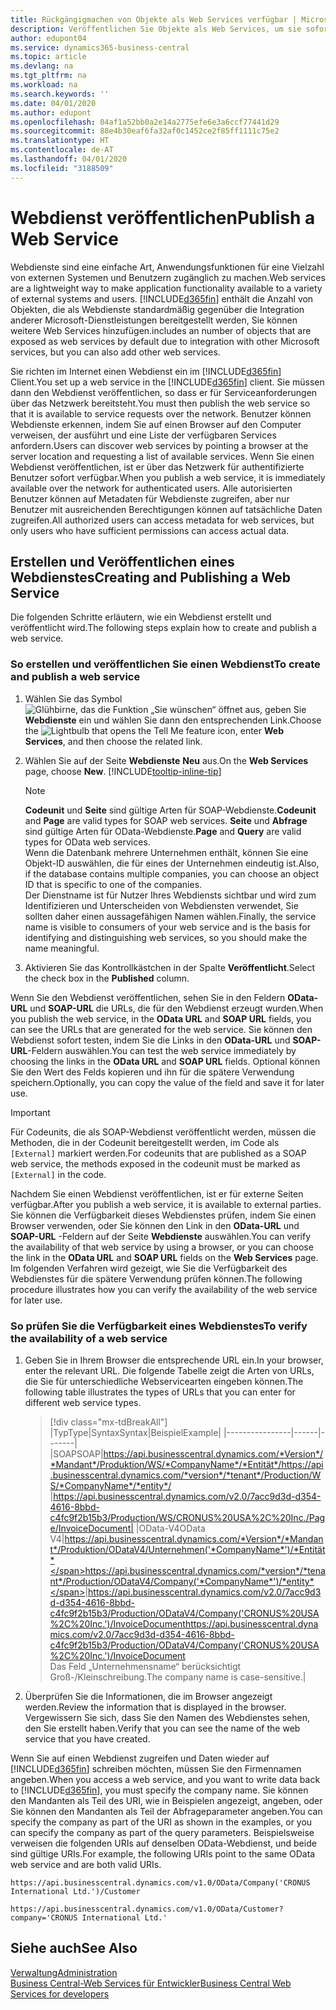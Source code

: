```yaml
---
title: Rückgängigmachen von Objekte als Web Services verfügbar | Microsoft Docs
description: Veröffentlichen Sie Objekte als Web Services, um sie sofort für Ihre Business Central-Lösung bereitzustellen.
author: edupont04
ms.service: dynamics365-business-central
ms.topic: article
ms.devlang: na
ms.tgt_pltfrm: na
ms.workload: na
ms.search.keywords: ''
ms.date: 04/01/2020
ms.author: edupont
ms.openlocfilehash: 04af1a52bb0a2e14a2775efe6e3a6ccf77441d29
ms.sourcegitcommit: 88e4b30eaf6fa32af0c1452ce2f85ff1111c75e2
ms.translationtype: HT
ms.contentlocale: de-AT
ms.lasthandoff: 04/01/2020
ms.locfileid: "3188509"
---
```

# <a name="publish-a-web-service"></a><span data-ttu-id="d56a1-103">Webdienst veröffentlichen</span><span class="sxs-lookup"><span data-stu-id="d56a1-103">Publish a Web Service</span></span>

<span data-ttu-id="d56a1-104">Webdienste sind eine einfache Art, Anwendungsfunktionen für eine Vielzahl von externen Systemen und Benutzern zugänglich zu machen.</span><span class="sxs-lookup"><span data-stu-id="d56a1-104">Web services are a lightweight way to make application functionality available to a variety of external systems and users.</span></span> [!INCLUDE[d365fin](includes/d365fin_md.md)] <span data-ttu-id="d56a1-105">enthält die Anzahl von Objekten, die als Webdienste standardmäßig gegenüber die Integration anderer Microsoft-Dienstleistungen bereitgestellt werden, Sie können weitere Web Services hinzufügen.</span><span class="sxs-lookup"><span data-stu-id="d56a1-105">includes an number of objects that are exposed as web services by default due to integration with other Microsoft services, but you can also add other web services.</span></span>  

<span data-ttu-id="d56a1-106">Sie richten im Internet einen Webdienst ein im [!INCLUDE[d365fin](includes/d365fin_md.md)] Client.</span><span class="sxs-lookup"><span data-stu-id="d56a1-106">You set up a web service in the [!INCLUDE[d365fin](includes/d365fin_md.md)] client.</span></span> <span data-ttu-id="d56a1-107">Sie müssen dann den Webdienst veröffentlichen, so dass er für Serviceanforderungen über das Netzwerk bereitsteht.</span><span class="sxs-lookup"><span data-stu-id="d56a1-107">You must then publish the web service so that it is available to service requests over the network.</span></span> <span data-ttu-id="d56a1-108">Benutzer können Webdienste erkennen, indem Sie auf einen Browser auf den Computer verweisen, der ausführt und eine Liste der verfügbaren Services anfordern.</span><span class="sxs-lookup"><span data-stu-id="d56a1-108">Users can discover web services by pointing a browser at the server location and requesting a list of available services.</span></span> <span data-ttu-id="d56a1-109">Wenn Sie einen Webdienst veröffentlichen, ist er über das Netzwerk für authentifizierte Benutzer sofort verfügbar.</span><span class="sxs-lookup"><span data-stu-id="d56a1-109">When you publish a web service, it is immediately available over the network for authenticated users.</span></span> <span data-ttu-id="d56a1-110">Alle autorisierten Benutzer können auf Metadaten für Webdienste zugreifen, aber nur Benutzer mit ausreichenden Berechtigungen können auf tatsächliche Daten zugreifen.</span><span class="sxs-lookup"><span data-stu-id="d56a1-110">All authorized users can access metadata for web services, but only users who have sufficient permissions can access actual data.</span></span>

## <a name="creating-and-publishing-a-web-service"></a><span data-ttu-id="d56a1-111">Erstellen und Veröffentlichen eines Webdienstes</span><span class="sxs-lookup"><span data-stu-id="d56a1-111">Creating and Publishing a Web Service</span></span>  
<span data-ttu-id="d56a1-112">Die folgenden Schritte erläutern, wie ein Webdienst erstellt und veröffentlicht wird.</span><span class="sxs-lookup"><span data-stu-id="d56a1-112">The following steps explain how to create and publish a web service.</span></span>  

### <a name="to-create-and-publish-a-web-service"></a><span data-ttu-id="d56a1-113">So erstellen und veröffentlichen Sie einen Webdienst</span><span class="sxs-lookup"><span data-stu-id="d56a1-113">To create and publish a web service</span></span>  

1. <span data-ttu-id="d56a1-114">Wählen Sie das Symbol ![Glühbirne, das die Funktion „Sie wünschen“ öffnet](media/ui-search/search_small.png "Tell Me-Funktion") aus, geben Sie **Webdienste** ein und wählen Sie dann den entsprechenden Link.</span><span class="sxs-lookup"><span data-stu-id="d56a1-114">Choose the ![Lightbulb that opens the Tell Me feature](media/ui-search/search_small.png "Tell me what you want to do") icon, enter **Web Services**, and then choose the related link.</span></span>  
2. <span data-ttu-id="d56a1-115">Wählen Sie auf der Seite **Webdienste** **Neu** aus.</span><span class="sxs-lookup"><span data-stu-id="d56a1-115">On the **Web Services** page, choose **New**.</span></span> [!INCLUDE[tooltip-inline-tip](includes/tooltip-inline-tip_md.md)]  

    > [!NOTE]  
    > <span data-ttu-id="d56a1-116">**Codeunit** und **Seite** sind gültige Arten für SOAP-Webdienste.</span><span class="sxs-lookup"><span data-stu-id="d56a1-116">**Codeunit** and **Page** are valid types for SOAP web services.</span></span> <span data-ttu-id="d56a1-117">**Seite** und **Abfrage** sind gültige Arten für OData-Webdienste.</span><span class="sxs-lookup"><span data-stu-id="d56a1-117">**Page** and **Query** are valid types for OData web services.</span></span>  
    > <span data-ttu-id="d56a1-118">Wenn die Datenbank mehrere Unternehmen enthält, können Sie eine Objekt-ID auswählen, die für eines der Unternehmen eindeutig ist.</span><span class="sxs-lookup"><span data-stu-id="d56a1-118">Also, if the database contains multiple companies, you can choose an object ID that is specific to one of the companies.</span></span>  
    > <span data-ttu-id="d56a1-119">Der Dienstname ist für Nutzer Ihres Webdiensts sichtbar und wird zum Identifizieren und Unterscheiden von Webdiensten verwendet, Sie sollten daher einen aussagefähigen Namen wählen.</span><span class="sxs-lookup"><span data-stu-id="d56a1-119">Finally, the service name is visible to consumers of your web service and is the basis for identifying and distinguishing web services, so you should make the name meaningful.</span></span>

3. <span data-ttu-id="d56a1-120">Aktivieren Sie das Kontrollkästchen in der Spalte **Veröffentlicht**.</span><span class="sxs-lookup"><span data-stu-id="d56a1-120">Select the check box in the **Published** column.</span></span>  

<span data-ttu-id="d56a1-121">Wenn Sie den Webdienst veröffentlichen, sehen Sie in den Feldern **OData-URL** und **SOAP-URL** die URLs, die für den Webdienst erzeugt wurden.</span><span class="sxs-lookup"><span data-stu-id="d56a1-121">When you publish the web service, in the **OData URL** and **SOAP URL** fields, you can see the URLs that are generated for the web service.</span></span> <span data-ttu-id="d56a1-122">Sie können den Webdienst sofort testen, indem Sie die Links in den **OData-URL** und **SOAP-URL**-Feldern auswählen.</span><span class="sxs-lookup"><span data-stu-id="d56a1-122">You can test the web service immediately by choosing the links in the **OData URL** and **SOAP URL** fields.</span></span> <span data-ttu-id="d56a1-123">Optional können Sie den Wert des Felds kopieren und ihn für die spätere Verwendung speichern.</span><span class="sxs-lookup"><span data-stu-id="d56a1-123">Optionally, you can copy the value of the field and save it for later use.</span></span>  

> [!IMPORTANT]
> <span data-ttu-id="d56a1-124">Für Codeunits, die als SOAP-Webdienst veröffentlicht werden, müssen die Methoden, die in der Codeunit bereitgestellt werden, im Code als `[External]` markiert werden.</span><span class="sxs-lookup"><span data-stu-id="d56a1-124">For codeunits that are published as a SOAP web service, the methods exposed in the codeunit must be marked as `[External]` in the code.</span></span>

<span data-ttu-id="d56a1-125">Nachdem Sie einen Webdienst veröffentlichen, ist er für externe Seiten verfügbar.</span><span class="sxs-lookup"><span data-stu-id="d56a1-125">After you publish a web service, it is available to external parties.</span></span> <span data-ttu-id="d56a1-126">Sie können die Verfügbarkeit dieses Webdienstes prüfen, indem Sie einen Browser verwenden, oder Sie können den Link in den **OData-URL** und **SOAP-URL** -Feldern auf der Seite **Webdienste** auswählen.</span><span class="sxs-lookup"><span data-stu-id="d56a1-126">You can verify the availability of that web service by using a browser, or you can choose the link in the **OData URL** and **SOAP URL** fields on the **Web Services** page.</span></span> <span data-ttu-id="d56a1-127">Im folgenden Verfahren wird gezeigt, wie Sie die Verfügbarkeit des Webdienstes für die spätere Verwendung prüfen können.</span><span class="sxs-lookup"><span data-stu-id="d56a1-127">The following procedure illustrates how you can verify the availability of the web service for later use.</span></span>  

### <a name="to-verify-the-availability-of-a-web-service"></a><span data-ttu-id="d56a1-128">So prüfen Sie die Verfügbarkeit eines Webdienstes</span><span class="sxs-lookup"><span data-stu-id="d56a1-128">To verify the availability of a web service</span></span>  

1. <span data-ttu-id="d56a1-129">Geben Sie in Ihrem Browser die entsprechende URL ein.</span><span class="sxs-lookup"><span data-stu-id="d56a1-129">In your browser, enter the relevant URL.</span></span> <span data-ttu-id="d56a1-130">Die folgende Tabelle zeigt die Arten von URLs, die Sie für unterschiedliche Webservicearten eingeben können.</span><span class="sxs-lookup"><span data-stu-id="d56a1-130">The following table illustrates the types of URLs that you can enter for different web service types.</span></span>  

    > [!div class="mx-tdBreakAll"]
    > |<span data-ttu-id="d56a1-131">Typ</span><span class="sxs-lookup"><span data-stu-id="d56a1-131">Type</span></span>|<span data-ttu-id="d56a1-132">Syntax</span><span class="sxs-lookup"><span data-stu-id="d56a1-132">Syntax</span></span>|<span data-ttu-id="d56a1-133">Beispiel</span><span class="sxs-lookup"><span data-stu-id="d56a1-133">Example</span></span>|
    > |----------------|------|-------|
    > |<span data-ttu-id="d56a1-134">SOAP</span><span class="sxs-lookup"><span data-stu-id="d56a1-134">SOAP</span></span>|<span data-ttu-id="d56a1-135">https://api.businesscentral.dynamics.com/*Version*/*Mandant*/Produktion/WS/*CompanyName*/*Entität*/</span><span class="sxs-lookup"><span data-stu-id="d56a1-135">https://api.businesscentral.dynamics.com/*version*/*tenant*/Production/WS/*CompanyName*/*entity*/</span></span> |https://api.businesscentral.dynamics.com/v2.0/7acc9d3d-d354-4616-8bbd-c4fc9f2b15b3/Production/WS/CRONUS%20USA%2C%20Inc./Page/InvoiceDocument|
    > |<span data-ttu-id="d56a1-136">OData-V4</span><span class="sxs-lookup"><span data-stu-id="d56a1-136">OData V4</span></span>|<span data-ttu-id="d56a1-137">https://api.businesscentral.dynamics.com/*Version*/*Mandant*/Produktion/ODataV4/Unternehmen('*CompanyName*')/*Entität*</span><span class="sxs-lookup"><span data-stu-id="d56a1-137">https://api.businesscentral.dynamics.com/*version*/*tenant*/Production/ODataV4/Company('*CompanyName*')/*entity*</span></span>|<span data-ttu-id="d56a1-138">https://api.businesscentral.dynamics.com/v2.0/7acc9d3d-d354-4616-8bbd-c4fc9f2b15b3/Production/ODataV4/Company('CRONUS%20USA%2C%20Inc.')/InvoiceDocument</span><span class="sxs-lookup"><span data-stu-id="d56a1-138">https://api.businesscentral.dynamics.com/v2.0/7acc9d3d-d354-4616-8bbd-c4fc9f2b15b3/Production/ODataV4/Company('CRONUS%20USA%2C%20Inc.')/InvoiceDocument</span></span><br/>    <span data-ttu-id="d56a1-139">Das Feld „Unternehmensname“ berücksichtigt Groß-/Kleinschreibung.</span><span class="sxs-lookup"><span data-stu-id="d56a1-139">The company name is case-sensitive.</span></span>|

2. <span data-ttu-id="d56a1-140">Überprüfen Sie die Informationen, die im Browser angezeigt werden.</span><span class="sxs-lookup"><span data-stu-id="d56a1-140">Review the information that is displayed in the browser.</span></span> <span data-ttu-id="d56a1-141">Vergewissern Sie sich, dass Sie den Namen des Webdienstes sehen, den Sie erstellt haben.</span><span class="sxs-lookup"><span data-stu-id="d56a1-141">Verify that you can see the name of the web service that you have created.</span></span>  

<span data-ttu-id="d56a1-142">Wenn Sie auf einen Webdienst zugreifen und Daten wieder auf [!INCLUDE[d365fin](includes/d365fin_md.md)] schreiben möchten, müssen Sie den Firmennamen angeben.</span><span class="sxs-lookup"><span data-stu-id="d56a1-142">When you access a web service, and you want to write data back to [!INCLUDE[d365fin](includes/d365fin_md.md)], you must specify the company name.</span></span> <span data-ttu-id="d56a1-143">Sie können den Mandanten als Teil des URI, wie in Beispielen angezeigt, angeben, oder Sie können den Mandanten als Teil der Abfrageparameter angeben.</span><span class="sxs-lookup"><span data-stu-id="d56a1-143">You can specify the company as part of the URI as shown in the examples, or you can specify the company as part of the query parameters.</span></span> <span data-ttu-id="d56a1-144">Beispielsweise verweisen die folgenden URIs auf denselben OData-Webdienst, und beide sind gültige URIs.</span><span class="sxs-lookup"><span data-stu-id="d56a1-144">For example, the following URIs point to the same OData web service and are both valid URIs.</span></span>  

```
https://api.businesscentral.dynamics.com/v1.0/OData/Company('CRONUS International Ltd.')/Customer  
```

```
https://api.businesscentral.dynamics.com/v1.0/OData/Customer?company='CRONUS International Ltd.'  
```

## <a name="see-also"></a><span data-ttu-id="d56a1-145">Siehe auch</span><span class="sxs-lookup"><span data-stu-id="d56a1-145">See Also</span></span>

[<span data-ttu-id="d56a1-146">Verwaltung</span><span class="sxs-lookup"><span data-stu-id="d56a1-146">Administration</span></span>](admin-setup-and-administration.md)  
[<span data-ttu-id="d56a1-147">Business Central-Web Services für Entwickler</span><span class="sxs-lookup"><span data-stu-id="d56a1-147">Business Central Web Services for developers</span></span>](/dynamics365/business-central/dev-itpro/webservices/web-services)  
